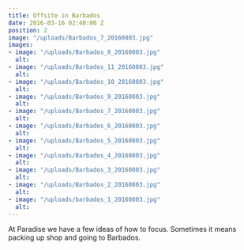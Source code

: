 ```yaml
---
title: Offsite in Barbados
date: 2016-03-16 02:40:00 Z
position: 2
image: "/uploads/Barbados_7_20160803.jpg"
images:
- image: "/uploads/Barbados_8_20160803.jpg"
  alt: 
- image: "/uploads/Barbados_11_20160803.jpg"
  alt: 
- image: "/uploads/Barbados_10_20160803.jpg"
  alt: 
- image: "/uploads/Barbados_9_20160803.jpg"
  alt: 
- image: "/uploads/Barbados_7_20160803.jpg"
  alt: 
- image: "/uploads/Barbados_6_20160803.jpg"
  alt: 
- image: "/uploads/Barbados_5_20160803.jpg"
  alt: 
- image: "/uploads/Barbados_4_20160803.jpg"
  alt: 
- image: "/uploads/Barbados_3_20160803.jpg"
  alt: 
- image: "/uploads/Barbados_2_20160803.jpg"
  alt: 
- image: "/uploads/barbados_1_20160803.jpg"
  alt: 
---
```


At Paradise we have a few ideas of how to focus. Sometimes it means packing up shop and going to Barbados.